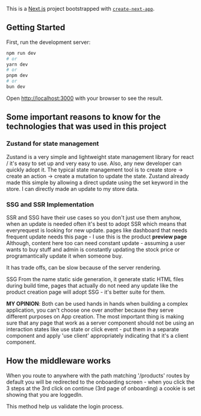 This is a [Next.js](https://nextjs.org) project bootstrapped with [`create-next-app`](https://nextjs.org/docs/app/api-reference/cli/create-next-app).

## Getting Started

First, run the development server:

```bash
npm run dev
# or
yarn dev
# or
pnpm dev
# or
bun dev
```

Open [http://localhost:3000](http://localhost:3000) with your browser to see the result.

## Some important reasons to know for the technologies that was used in this project

### Zustand for state management
Zustand is a very simple and lightweight state management library for react / it's easy to set up and very easy to use. Also, any new developer can quickly adopt it.
The typical state management tool is to create store -> create an action -> create a mutation to update the state. Zustand already made this simple by allowing a direct update using the set keyword in the store. I can directly made an update to my store data.

### SSG and SSR Implementation

SSR and SSG have their use cases so you don't just use them anyhow, when an update is needed often it's best to adopt SSR which means that everyrequest is looking for new update. pages like dashboard that needs frequent update needs this page - I use this is the product **preview page** Although, content here too can need constant update - assuming a user wants to buy stuff and admin is constantly updating the stock price or programantically update it when someone buy.

It has trade offs, can be slow because of the server rendering.


SSG From the name static side generation, it generate static HTML files during build time, pages that actually do not need any update like the product creation page will adopt SSG - it's better suite for them.


**MY OPINION**: Both can be used hands in hands when building a complex application, you can't choose one over another because they serve different purposes on App creation. The most important thing is making sure that any page that work as a server component should not be using an interaction states like use state or click event - put them in a separate component and apply 'use client' appropriately indicating that it's a client component.

## How the middleware works
When you route to anywhere with the path matching '/products' routes by default you will be redirected to the onboarding screen - when you click the 3 steps at the 3rd click on continue (3rd page of onboarding) a cookie is set showing that you are loggedIn.

This method help us validate the login process.

